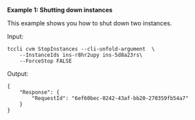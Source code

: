 **Example 1: Shutting down instances**

This example shows you how to shut down two instances.

Input: 

```
tccli cvm StopInstances --cli-unfold-argument  \
    --InstanceIds ins-r8hr2upy ins-5d8a23rs\
    --ForceStop FALSE
```

Output: 
```
{
    "Response": {
        "RequestId": "6ef60bec-0242-43af-bb20-270359fb54a7"
    }
}
```

